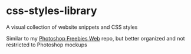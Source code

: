# css-styles-library
A visual collection of website snippets and CSS styles

Similar to my [Photoshop Freebies Web](https://github.com/nico-watine/photoshop-freebies-web) repo, but better organized and not restricted to Photoshop mockups
